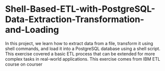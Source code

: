# Shell-Based-ETL-with-PostgreSQL-Data-Extraction-Transformation-and-Loading
In this project, we learn how to extract data from a file, transform it using shell commands, and load it into a PostgreSQL database using a shell script. This exercise covered a basic ETL process that can be extended for more complex tasks in real-world applications. This exercise comes from IBM ETL course on courser
